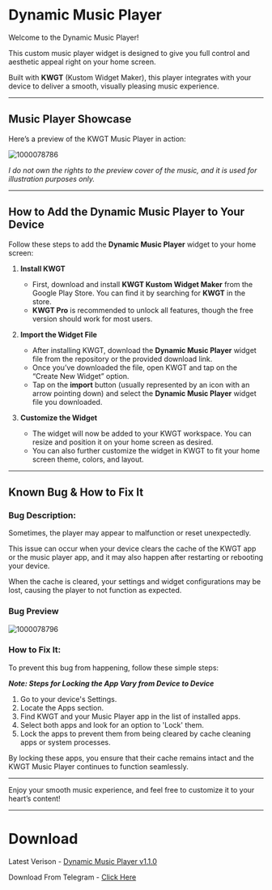 # **Dynamic Music Player**  
Welcome to the Dynamic Music Player!  

This custom music player widget is designed to give you full control and aesthetic appeal right on your home screen.  

Built with **KWGT** (Kustom Widget Maker), this player integrates with your device to deliver a smooth, visually pleasing music experience.

---

## **Music Player Showcase**

Here’s a preview of the KWGT Music Player in action:

![1000078786](https://github.com/user-attachments/assets/def27ce8-a357-4b3c-8a7f-1578566d38a9)

_I do not own the rights to the preview cover of the music, and it is used for illustration purposes only._

---

## **How to Add the Dynamic Music Player to Your Device**

Follow these steps to add the **Dynamic Music Player** widget to your home screen:

1. **Install KWGT**  
   - First, download and install **KWGT Kustom Widget Maker** from the Google Play Store. You can find it by searching for **KWGT** in the store.
   - **KWGT Pro** is recommended to unlock all features, though the free version should work for most users.

2. **Import the Widget File**  
   - After installing KWGT, download the **Dynamic Music Player** widget file from the repository or the provided download link.
   - Once you’ve downloaded the file, open KWGT and tap on the “Create New Widget” option.
   - Tap on the **import** button (usually represented by an icon with an arrow pointing down) and select the **Dynamic Music Player** widget file you downloaded.

3. **Customize the Widget**  
   - The widget will now be added to your KWGT workspace. You can resize and position it on your home screen as desired.
   - You can also further customize the widget in KWGT to fit your home screen theme, colors, and layout.

---

## **Known Bug & How to Fix It**

### **Bug Description:**

Sometimes, the player may appear to malfunction or reset unexpectedly.  

This issue can occur when your device clears the cache of the KWGT app or the music player app, and it may also happen after restarting or rebooting your device.  

When the cache is cleared, your settings and widget configurations may be lost, causing the player to not function as expected.

### **Bug Preview**

![1000078796](https://github.com/user-attachments/assets/7f5f4859-9c87-4dac-a3c9-b8280b974286)

### **How to Fix It:**

To prevent this bug from happening, follow these simple steps:

**_Note: Steps for Locking the App Vary from Device to Device_**

1. Go to your device's Settings.
2. Locate the Apps section.
3. Find KWGT and your Music Player app in the list of installed apps.
4. Select both apps and look for an option to 'Lock' them.
5. Lock the apps to prevent them from being cleared by cache cleaning apps or system processes.

By locking these apps, you ensure that their cache remains intact and the KWGT Music Player continues to function seamlessly.

---

Enjoy your smooth music experience, and feel free to customize it to your heart’s content!

---

# Download

Latest Verison - [Dynamic Music Player v1.1.0](https://objects.githubusercontent.com/github-production-release-asset-2e65be/889604790/8f1787a2-5cea-4120-a9e0-9685d3e94342?X-Amz-Algorithm=AWS4-HMAC-SHA256&X-Amz-Credential=releaseassetproduction%2F20241117%2Fus-east-1%2Fs3%2Faws4_request&X-Amz-Date=20241117T074254Z&X-Amz-Expires=300&X-Amz-Signature=e53f73897a271eaffeaba36025c4205eb3868c8f407b9a289b3f641e4c171bf2&X-Amz-SignedHeaders=host&response-content-disposition=attachment%3B%20filename%3DDynamic_Music_Player_v11.kwgt&response-content-type=application%2Foctet-stream)

Download From Telegram - [Click Here](https://t.me/kwgtwidgetsgithub)
